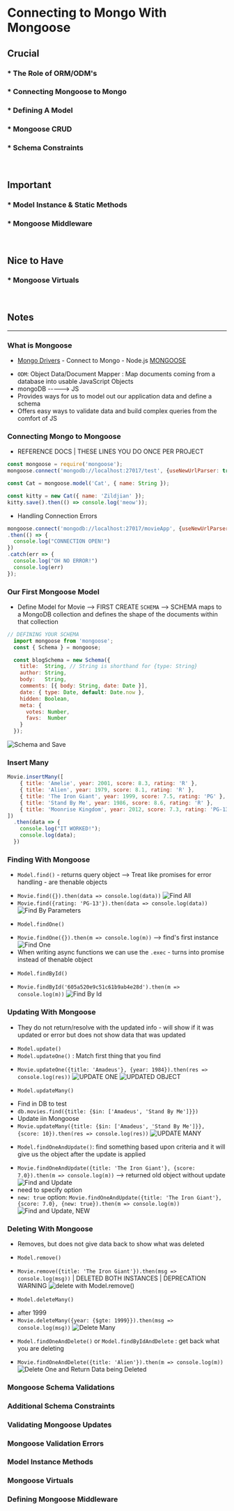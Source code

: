 # Connecting to Mongo With Mongoose

## Crucial 

### * The Role of ORM/ODM's
### * Connecting Mongoose to Mongo
### * Defining A Model
### * Mongoose CRUD
### * Schema Constraints

<br>

## Important 

### * Model Instance & Static Methods
### * Mongoose Middleware

<br>

## Nice to Have

### * Mongoose Virtuals

<br>

## Notes

<hr>

### What is Mongoose
- [Mongo Drivers](https://docs.mongodb.com/drivers/) - Connect to Mongo - Node.js 
[MONGOOSE](https://mongoosejs.com/)
* `ODM`: Object Data/Document Mapper : Map documents coming from a database into usable JavaScript Objects
* mongoDB -----> JS
* Provides ways for us to model out our application data and define a schema
* Offers easy ways to validate data and build complex queries from the comfort of JS


### Connecting Mongo to Mongoose
- REFERENCE DOCS | THESE LINES YOU DO ONCE PER PROJECT
```js
const mongoose = require('mongoose');
mongoose.connect('mongodb://localhost:27017/test', {useNewUrlParser: true, useUnifiedTopology: true});

const Cat = mongoose.model('Cat', { name: String });

const kitty = new Cat({ name: 'Zildjian' });
kitty.save().then(() => console.log('meow'));
```
- Handling Connection Errors
```js
mongoose.connect('mongodb://localhost:27017/movieApp', {useNewUrlParser: true, useUnifiedTopology: true})
.then(() => {
  console.log("CONNECTION OPEN!")
})
.catch(err => {
  console.log("OH NO ERROR!")
  console.log(err)
});
```

### Our First Mongoose Model
- Define Model for Movie --> FIRST CREATE `SCHEMA` --> SCHEMA maps to a MongoDB collection and defines the shape of the documents within that collection
```js
// DEFINING YOUR SCHEMA
  import mongoose from 'mongoose';
  const { Schema } = mongoose;

  const blogSchema = new Schema({
    title:  String, // String is shorthand for {type: String}
    author: String,
    body:   String,
    comments: [{ body: String, date: Date }],
    date: { type: Date, default: Date.now },
    hidden: Boolean,
    meta: {
      votes: Number,
      favs:  Number
    }
  });
```
![Schema and Save](assets/schema.png)

### Insert Many

```js
Movie.insertMany([
    { title: 'Amelie', year: 2001, score: 8.3, rating: 'R' },
    { title: 'Alien', year: 1979, score: 8.1, rating: 'R' },
    { title: 'The Iron Giant', year: 1999, score: 7.5, rating: 'PG' },
    { title: 'Stand By Me', year: 1986, score: 8.6, rating: 'R' },
    { title: 'Moonrise Kingdom', year: 2012, score: 7.3, rating: 'PG-13' }
])
  .then(data => {
    console.log("IT WORKED!");
    console.log(data);
  })
```

### Finding With Mongoose
* `Model.find()` - returns query object --> Treat like promises for error handling - are thenable objects
- `Movie.find({}).then(data => console.log(data))`
![Find All](assets/find.png)
- `Movie.find({rating: 'PG-13'}).then(data => console.log(data))`
![Find By Parameters](assets/find1.png)
* `Model.findOne()`
- `Movie.findOne({}).then(m => console.log(m))` --> find's first instance
![Find One](assets/find2.png)
- When writing async functions we can use the `.exec` - turns into promise instead of thenable object
* `Model.findById()`
- `Movie.findById('605a520e9c51c61b9ab4e28d').then(m => console.log(m))`
![Find By Id](assets/find3.png)

### Updating With Mongoose
- They do not return/resolve with the updated info - will show if it was updated or error but does not show data that was updated
* `Model.update()`
* `Model.updateOne()` : Match first thing that you find
- `Movie.updateOne({title: 'Amadeus'}, {year: 1984}).then(res => console.log(res))`
![UPDATE ONE](assets/update.png)
![UPDATED OBJECT](assets/update1.png)
* `Model.updateMany()`
- Find in DB to test
- `db.movies.find({title: {$in: ['Amadeus', 'Stand By Me']}})`
- Update iin Mongoose
- `Movie.updateMany({title: {$in: ['Amadeus', 'Stand By Me']}}, {score: 10}).then(res => console.log(res))`
![UPDATE MANY](assets/update2.png)
* `Model.findOneAndUpdate()`: find something based upon criteria and it will give us the object after the update is applied
- `Movie.findOneAndUpdate({title: 'The Iron Giant'}, {score: 7.0}).then(m => console.log(m))` --> returned old object without update
![Find and Update](assets/update3.png)
- need to specify option 
- `new: true` option: `Movie.findOneAndUpdate({title: 'The Iron Giant'}, {score: 7.0}, {new: true}).then(m => console.log(m))`
![Find and Update, NEW](assets/update4.png)

### Deleting With Mongoose
- Removes, but does not give data back to show what was deleted
* `Model.remove()`
- `Movie.remove({title: 'The Iron Giant'}).then(msg => console.log(msg))` | DELETED BOTH INSTANCES | DEPRECATION WARNING
![delete with Model.remove()](assets/delete.png)

* `Model.deleteMany()` 
- after 1999 
- `Movie.deleteMany({year: {$gte: 1999}}).then(msg => console.log(msg))`
![Delete Many](assets/delete1.png)
* `Model.findOneAndDelete()` or `Model.findByIdAndDelete` : get back what you are deleting
- `Movie.findOneAndDelete({title: 'Alien'}).then(m => console.log(m))`
![Delete One and Return Data being Deleted](assets/delete2.png)

### Mongoose Schema Validations


### Additional Schema Constraints

### Validating Mongoose Updates

### Mongoose Validation Errors

### Model Instance Methods

### Mongoose Virtuals

### Defining Mongoose Middleware